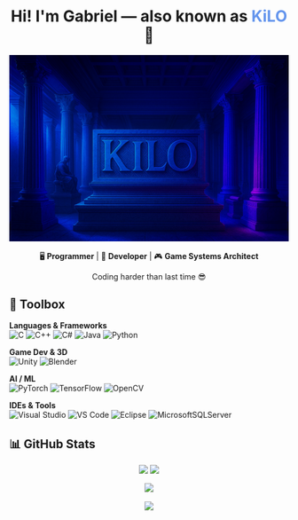 <h1 align="center">
    Hi! I'm Gabriel — also known as <span style="color:#6495ED;">KiLO</span> 👾
</h1>

<div align="center">
    <img src="Readme_images/KiLO_Banner_02.png" alt="KiLO Banner">
</div>

<p align="center">
    🖥️ <strong>Programmer</strong> | 💾 <strong>Developer</strong> | 🎮 <strong>Game Systems Architect</strong>  
</p>

<p align="center">
Coding harder than last time 😎
</p>

## 🧰 Toolbox

**Languages & Frameworks**  
![C](https://img.shields.io/badge/c-%2300599C.svg?style=for-the-badge&logo=c&logoColor=white)
![C++](https://img.shields.io/badge/c++-%2300599C.svg?style=for-the-badge&logo=c%2B%2B&logoColor=white)
![C#](https://img.shields.io/badge/c%23-%23239120.svg?style=for-the-badge&logo=csharp&logoColor=white)
![Java](https://img.shields.io/badge/java-%23ED8B00.svg?style=for-the-badge&logo=openjdk&logoColor=white)
![Python](https://img.shields.io/badge/python-3670A0?style=for-the-badge&logo=python&logoColor=ffdd54)

**Game Dev & 3D**  
![Unity](https://img.shields.io/badge/unity-%23000000.svg?style=for-the-badge&logo=unity&logoColor=white)
![Blender](https://img.shields.io/badge/blender-%23F5792A.svg?style=for-the-badge&logo=blender&logoColor=white)

**AI / ML**  
![PyTorch](https://img.shields.io/badge/PyTorch-%23EE4C2C.svg?style=for-the-badge&logo=PyTorch&logoColor=white)
![TensorFlow](https://img.shields.io/badge/TensorFlow-%23FF6F00.svg?style=for-the-badge&logo=TensorFlow&logoColor=white)
![OpenCV](https://img.shields.io/badge/opencv-%23white.svg?style=for-the-badge&logo=opencv&logoColor=white)

**IDEs & Tools**  
![Visual Studio](https://img.shields.io/badge/Visual%20Studio-5C2D91.svg?style=for-the-badge&logo=visual-studio&logoColor=white)
![VS Code](https://img.shields.io/badge/Visual%20Studio%20Code-0078d7.svg?style=for-the-badge&logo=visual-studio-code&logoColor=white)
![Eclipse](https://img.shields.io/badge/Eclipse-FE7A16.svg?style=for-the-badge&logo=Eclipse&logoColor=white)
![MicrosoftSQLServer](https://img.shields.io/badge/Microsoft%20SQL%20Server-CC2927?style=for-the-badge&logo=microsoft%20sql%20server&logoColor=white)

## 📊 GitHub Stats

<p align="center">
    <img src="https://github-readme-stats.vercel.app/api?username=KiLOCentriX&show_icons=true&theme=radical" width="48%" />
    <img src="https://github-readme-streak-stats.herokuapp.com/?user=KiLOCentriX&theme=radical" width="48%" />
</p>

<p align="center">
    <img src="https://quotes-github-readme.vercel.app/api?type=horizontal&theme=dark">
</p>


<p align="center">
    <img src="https://komarev.com/ghpvc/?username=KiLOCentriX&style=flat-square&color=blue" />
 <!--- <img src="https://badges.pufler.dev/visits/KiLOCentriX/KiLOCentriX?color=black&logo=github" />
--->

</p>

